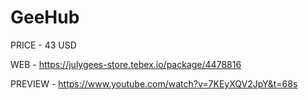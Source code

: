 # GeeHub

PRICE - 43 USD

WEB - https://julygees-store.tebex.io/package/4478816

PREVIEW - 
https://www.youtube.com/watch?v=7KEyXQV2JpY&t=68s

